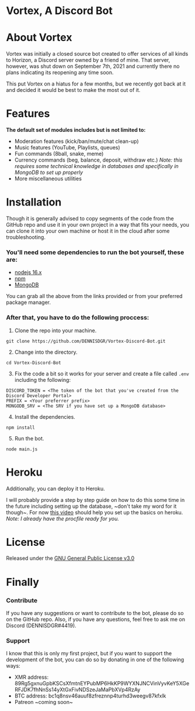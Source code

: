 # Vortex, A Discord Bot

# About Vortex
Vortex was initially a closed source bot created to offer services of all kinds to Horizon, a Discord server owned by a friend of mine. That server, however, was shut down on September 7th, 2021 and currently there no plans indicating its reopening any time soon. 

This put Vortex on a hiatus for a few months, but we recently got back at it and decided it would be best to make the most out of it. 

# Features
**The default set of modules includes but is not limited to:**

* Moderation features (kick/ban/mute/chat clean-up)
* Music features (YouTube, Playlists, queues)
* Fun commands (8ball, snake, meme)
* Currency commands (beg, balance, deposit, withdraw etc.) *Note: this requires some technical knowledge in databases and specifically in MongoDB to set up properly*
* More miscellaneous utilities

# Installation
Though it is generally advised to copy segments of the code from the GitHub repo and use it in your own project in a way that fits your needs, you can clone it into your own machine or host it in the cloud after some troubleshooting.

### You'll need some dependencies to run the bot yourself, these are:

* [nodejs 16.x](https://nodejs.org/en/download/)
* [npm](https://www.npmjs.com/)
* [MongoDB](https://www.mongodb.com/)

You can grab all the above from the links provided or from your preferred package manager.

### After that, you have to do the following proccess:

1. Clone the repo into your machine.

``` console 
git clone https://github.com/DENNISDGR/Vortex-Discord-Bot.git
```

2. Change into the directory.

``` console
cd Vortex-Discord-Bot
```

3. Fix the code a bit so it works for your server and create a file called `.env` including the following:

``` console
DISCORD_TOKEN = <The token of the bot that you've created from the Discord Developer Portal>
PREFIX = <Your preferrer prefix>
MONGODB_SRV = <The SRV if you have set up a MongoDB database>
```

4. Install the dependencies.

``` console
npm install
```

5. Run the bot.

``` console
node main.js
```

# Heroku

Additionally, you can deploy it to Heroku.

I will probably provide a step by step guide on how to do this some time in the future including setting up the database, ~don't take my word for it though~. For now [this video](https://www.youtube.com/watch?v=VZUulBMKfoY) should help you set up the basics on heroku. *Note: I already have the procfile ready for you.*

# License
Released under the [GNU General Public License v3.0](https://www.gnu.org/licenses/gpl-3.0.en.html)

# Finally

### Contribute
If you have any suggestions or want to contribute to the bot, please do so on the GitHub repo.
Also, if you have any questions, feel free to ask me on Discord (DENNISDGR#4419).

### Support
I know that this is only my first project, but if you want to support the development of the bot, you can do so by donating in one of the following ways:

* XMR address: 89Rg5gxnuGpbKSCsXfmtnEYPubMP6HkKP9WYXNJNCVinVyvKeY5XGeRFJDK7fhNnSs14yXtGxFivNDSzeJaMaPbXVp4RzAy
* BTC address: bc1q8nsv46auuf8zfreznnp4turhd3weegv87kfxlk
* Patreon ~coming soon~